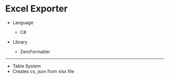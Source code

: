 # Excel Exporter

- Language
    - C#

- Library
    - ZeroFormatter


----

- Table System
- Creates cs, json from xlsx file

